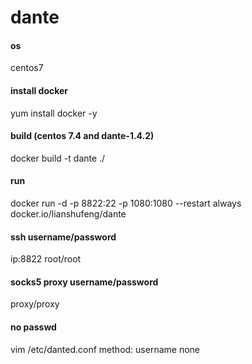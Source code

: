 # dante

#### os
centos7

#### install docker
yum install docker -y

#### build (centos 7.4 and dante-1.4.2)
docker build -t dante  ./ 

#### run
docker run -d -p 8822:22 -p 1080:1080 --restart always  docker.io/lianshufeng/dante

#### ssh username/password
ip:8822 root/root

#### socks5 proxy username/password
proxy/proxy

#### no passwd
vim /etc/danted.conf
method: username none

